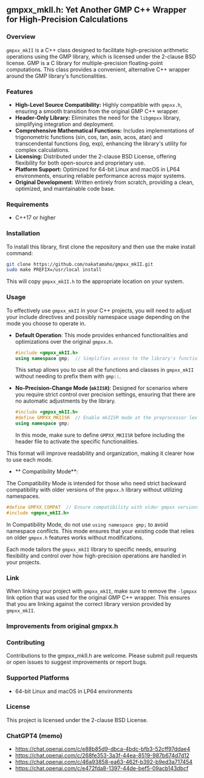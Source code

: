 ## gmpxx_mkII.h: Yet Another GMP C++ Wrapper for High-Precision Calculations

### Overview

`gmpxx_mkII` is a C++ class designed to facilitate high-precision arithmetic operations using the GMP library, which is licensed under the 2-clause BSD license. GMP is a C library for multiple-precision floating-point computations. This class provides a convenient, alternative C++ wrapper around the GMP library's functionalities.

### Features

- **High-Level Source Compatibility:** Highly compatible with `gmpxx.h`, ensuring a smooth transition from the original GMP C++ wrapper.
- **Header-Only Library:** Eliminates the need for the `libgmpxx` library, simplifying integration and deployment.
- **Comprehensive Mathematical Functions:** Includes implementations of trigonometric functions (sin, cos, tan, asin, acos, atan) and transcendental functions (log, exp), enhancing the library's utility for complex calculations.
- **Licensing:** Distributed under the 2-clause BSD License, offering flexibility for both open-source and proprietary use.
- **Platform Support:** Optimized for 64-bit Linux and macOS in LP64 environments, ensuring reliable performance across major systems.
- **Original Development:** Written entirely from scratch, providing a clean, optimized, and maintainable code base.

### Requirements

- C++17 or higher

### Installation

To install this library, first clone the repository and then use the make install command:

```bash
git clone https://github.com/nakatamaho/gmpxx_mkII.git
sudo make PREFIX=/usr/local install
```

This will copy `gmpxx_mkII.h` to the appropriate location on your system.

### Usage

To effectively use `gmpxx_mkII` in your C++ projects, you will need to adjust your include directives and possibly namespace usage depending on the mode you choose to operate in.

- **Default Operation**: This mode provides enhanced functionalities and optimizations over the original `gmpxx.h`.
  
  ```cpp
  #include <gmpxx_mkII.h>
  using namespace gmp;  // Simplifies access to the library's functionalities
  ```
  
  This setup allows you to use all the functions and classes in `gmpxx_mkII` without needing to prefix them with `gmp::`.

- **No-Precision-Change Mode (`mkIISR`)**: Designed for scenarios where you require strict control over precision settings, ensuring that there are no automatic adjustments by the library.
  
  ```cpp
  #include <gmpxx_mkII.h>
  #define GMPXX_MKIISR  // Enable mkIISR mode at the preprocessor level
  using namespace gmp;
  ```
  
  In this mode, make sure to define `GMPXX_MKIISR` before including the header file to activate the specific functionalities.

This format will improve readability and organization, making it clearer how to use each mode.

 - ** Compatibility Mode**:

The Compatibility Mode is intended for those who need strict backward compatibility with older versions of the `gmpxx.h` library without utilizing namespaces.

```cpp
#define GMPXX_COMPAT  // Ensure compatibility with older gmpxx versions
#include <gmpxx_mkII.h>
```

In Compatibility Mode, do not use `using namespace gmp;` to avoid namespace conflicts. This mode ensures that your existing code that relies on older `gmpxx.h` features works without modifications.

Each mode tailors the `gmpxx_mkII` library to specific needs, ensuring flexibility and control over how high-precision operations are handled in your projects.

### Link

When linking your project with `gmpxx_mkII`, make sure to remove the `-lgmpxx` link option that was used for the original GMP C++ wrapper. This ensures that you are linking against the correct library version provided by `gmpxx_mkII`.

### Improvements from original gmpxx.h


### Contributing

Contributions to the gmpxx_mkII.h are welcome. Please submit pull requests or open issues to suggest improvements or report bugs.

### Supported Platforms

- 64-bit Linux and macOS in LP64 environments

### License

This project is licensed under the 2-clause BSD License.

### ChatGPT4 (memo)

* https://chat.openai.com/c/e88b85d9-dbca-4bdc-bfb3-52cff97ddae4
* https://chat.openai.com/c/268fe353-3a3f-44ea-8519-987b674d7d12
* https://chat.openai.com/c/46a93858-ea63-462f-b392-b9ed3a717454
* https://chat.openai.com/c/e472fda8-1397-44de-bef5-09acb143dbcf
